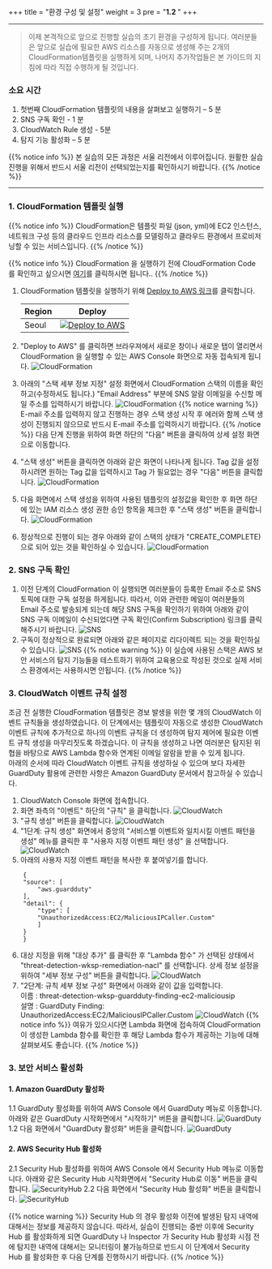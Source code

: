 +++
title = "환경 구성 및 설정"
weight = 3
pre = "<b>1.2 </b>"
+++

* * *
> 이제 본격적으로 앞으로 진행할 실습의 초기 환경을 구성하게 됩니다. 여러분들은 앞으로 실습에 필요한 AWS 리소스를 자동으로 생성해 주는 2개의 CloudFormation템플릿을 실행하게 되며, 나머지 추가작업들은 본 가이드의 지침에 따라 직접 수행하게 될 것입니다.

### 소요 시간
1.	첫번째 CloudFormation 템플릿의 내용을 살펴보고 실행하기 – 5 분
2.	SNS 구독 확인 - 1 분
3. 	CloudWatch Rule 생성 - 5분
4.	탐지 기능 활성화 – 5 분

{{% notice info %}}
본 실습의 모든 과정은 서울 리전에서 이루어집니다. 원활한 실습 진행을 위해서 반드시 서울 리전이 선택되었는지를 확인하시기 바랍니다.
{{% /notice %}}
* * * 
### 1. CloudFormation 템플릿 실행

{{% notice info %}}
CloudFormation은 템플릿 파일 (json, yml)에 EC2 인스턴스, 네트워크 구성 등의 클라우드 인프라 리소스를 모델링하고 클라우드 환경에서 프로비저닝할 수 있는 서비스입니다. 
{{% /notice %}}

{{% notice info %}}
CloudFormation 을 실행하기 전에 CloudFormation Code 를 확인하고 싶으시면 [여기](https://github.com/sessin/threatdetection/blob/master/cloudformation/01-environment-setup.yml)를 클릭하시면 됩니다..
{{% /notice %}}

1. CloudFormation 템플릿을 실행하기 위해 [Deploy to AWS 링크](https://ap-northeast-2.console.aws.amazon.com/cloudformation/home?region=ap-northeast-2#/stacks/create/template?stackName=ThreatDetectionWksp-Env-Setup&templateURL=https://do-not-delete-eunsshin-workshop.s3.ap-northeast-2.amazonaws.com/threatdetection/01-environment-setup.yml)를 클릭합니다.  

	|Region|Deploy|
	|------|-----|
	|Seoul|[![Deploy to AWS](/images/deploy-to-aws.png)](https://ap-northeast-2.console.aws.amazon.com/cloudformation/home?region=ap-northeast-2#/stacks/create/template?stackName=ThreatDetectionWksp-Env-Setup&templateURL=https://do-not-delete-eunsshin-workshop.s3.ap-northeast-2.amazonaws.com/threatdetection/01-environment-setup.yml)|
2. "Deploy to AWS" 를 클릭하면 브라우져에서 새로운 창이나 새로운 탭이 열리면서 CloudFormation 을 실행할 수 있는 AWS Console 화면으로 자동 접속되게 됩니다.
![CloudFormation](/images/cloudformation_start.png)

3. 아래의 "스택 세부 정보 지정" 설정 화면에서 CloudFormation 스택의 이름을 확인하고(수정하셔도 됩니다.) "Email Address" 부분에 SNS 알람 이메일을 수신할 메일 주소를 입력하시기 바랍니다.
![CloudFormation](/images/sns_email.png)
{{% notice warning %}}
E-mail 주소를 입력하지 않고 진행하는 경우 스택 생성 시작 후 에러와 함께 스택 생성이 진행되지 않으므로 반드시 E-mail 주소를 입력하시기 바랍니다.
{{% /notice %}}
다음 단계 진행을 위하여 화면 하단의 "다음" 버튼을 클릭하여 상세 설정 화면으로 이동합니다.  

3. "스택 생성" 버튼을 클릭하면 아래와 같은 화면이 나타나게 됩니다. Tag 값을 설정하시려면 원하는 Tag 값을 입력하시고 Tag 가 필요없는 경우 "다음" 버튼을 클릭합니다.
![CloudFormation](/images/stack_option.png)

4. 다음 화면에서 스택 생성을 위하여 사용된 템플릿의 설정값을 확인한 후 화면 하단에 있는 IAM 리소스 생성 권한 승인 항목을 체크한 후 "스택 생성" 버튼을 클릭합니다.
![CloudFormation](/images/iam_permission.png)

5. 정상적으로 진행이 되는 경우 아래와 같이 스택의 상태가 "CREATE_COMPLETE)으로 되어 있는 것을 확인하실 수 있습니다.
![CloudFormation](/images/create_complete.png)

### 2. SNS 구독 확인
1. 이전 단계의 CloudFormation 이 실행되면 여러분들이 등록한 Email 주소로 SNS 토픽에 대한 구독 설정을 하게됩니다. 따라서, 이와 관련한 메일이 여러분들의 Email 주소로 발송되게 되는데 해당 SNS 구독을 확인하기 위하여 아래와 같이 SNS 구독 이메일이 수신되었다면 구독 확인(Confirm Subscription) 링크를 클릭해주시기 바랍니다.
![SNS](/images/confirm_subscription.png)
2. 구독이 정상적으로 완료되면 아래와 같은 페이지로 리다이렉트 되는 것을 확인하실 수 있습니다.
![SNS](/images/confirm_subscription2.png)
{{% notice warning %}}
 이 실습에 사용된 스택은 AWS 보안 서비스의 탐지 기능들을 테스트하기 위하여 교육용으로 작성된 것으로 실제 서비스 환경에서는 사용하시면 안됩니다.
{{% /notice %}}

### 3. CloudWatch 이벤트 규칙 설정
 조금 전 실행한 CloudFormation 템플릿은 경보 발생을 위한 몇 개의 CloudWatch 이벤트 규칙들을 생성하였습니다. 이 단계에서는 템플릿이 자동으로 생성한 CloudWatch 이벤트 규칙에 추가적으로 하나의 이벤트 규칙을 더 생성하여 탐지 제어에 필요한 이벤트 규칙 생성을 마무리짓도록 하겠습니다. 이 규칙을 생성하고 나면 여러분은 탐지된 위협을 바탕으로 AWS Lambda 함수와 연계된 이메일 알람을 받을 수 있게 됩니다.  
 아래의 순서에 따라 CloudWatch 이벤트 규칙을 생성하실 수 있으며 보다 자세한 GuardDuty 활용에 관련한 사항은 Amazon GuardDuty 문서에서 참고하실 수 있습니다.

1. CloudWatch Console 화면에 접속합니다.  
2. 화면 좌측의 "이벤트" 하단의 "규칙" 을 클릭합니다.
![CloudWatch](/images/cloudwatch.png)
3. "규칙 생성" 버튼을 클릭합니다.
![CloudWatch](/images/cloudwatch_rule1.png)
4. "1단계: 규칙 생성" 화면에서 중앙의 "서비스별 이벤트와 일치시킬 이벤트 패턴을 생성" 메뉴를 클릭한 후 "사용자 지정 이벤트 패턴 생성" 을 선택합니다.
![CloudWatch](/images/cloudwatch_rule2.png)
5. 아래의 사용자 지정 이벤트 패턴을 복사한 후 붙여넣기를 합니다.
~~~
	{
	"source": [
		"aws.guardduty"
	],
	"detail": {
		"type": [
		"UnauthorizedAccess:EC2/MaliciousIPCaller.Custom"
		]
	}
	}
~~~

6. 대상 지정을 위해 "대상 추가" 를 클릭한 후 "Lambda 함수" 가 선택된 상태에서 "threat-detection-wksp-remediation-nacl" 를 선택합니다. 상세 정보 설정을 위하여 "세부 정보 구성" 버튼을 클릭합니다.
![CloudWatch](/images/cloudwatch_rule3.png)
7. "2단계: 규칙 세부 정보 구성" 화면에서 아래와 같이 값을 입력합니다.  
 이름 : threat-detection-wksp-guardduty-finding-ec2-maliciousip  
 설명 : GuardDuty Finding: UnauthorizedAccess:EC2/MaliciousIPCaller.Custom
![CloudWatch](/images/cloudwatch_rule4.png)
{{% notice info %}}
 여유가 있으시다면 Lambda 화면에 접속하여 CloudFormation 이 생성한 Lambda 함수를 확인한 후 해당 Lambda 함수가 제공하는 기능에 대해 살펴보셔도 좋습니다.
{{% /notice %}}

### 3. 보안 서비스 활성화
#### 1. Amazon GuardDuty 활성화
1.1 GuardDuty 활성화를 위하여 AWS Console 에서 GuardDuty 메뉴로 이동합니다. 아래와 같은 GuardDuty 시작화면에서 "시작하기" 버튼을 클릭합니다.
![GuardDuty](/images/guardduty1.png)
1.2 다음 화면에서 "GuardDuty 활성화" 버튼을 클릭합니다.
![GuardDuty](/images/guardduty2.png)
#### 2. AWS Security Hub 활성화
2.1 Security Hub 활성화를 위하여 AWS Console 에서 Security Hub 메뉴로 이동합니다. 아래와 같은 Security Hub 시작화면에서 "Security Hub로 이동" 버튼을 클릭합니다.
![SecurityHub](/images/securityhub1.png)
2.2 다음 화면에서 "Security Hub 활성화" 버튼을 클릭합니다.
![SecurityHub](/images/securityhub2.png)

{{% notice warning %}}
 Security Hub 의 경우 활성화 이전에 발생된 탐지 내역에 대해서는 정보를 제공하지 않습니다. 따라서, 실습이 진행되는 중반 이후에 Security Hub 를 활성화하게 되면 GuardDuty 나 Inspector 가 Security Hub 활성화 시점 전에 탐지한 내역에 대해서는 모니터링이 불가능하므로 반드시 이 단계에서 Security Hub 를 활성화한 후 다음 단계를 진행하시기 바랍니다.
{{% /notice %}}